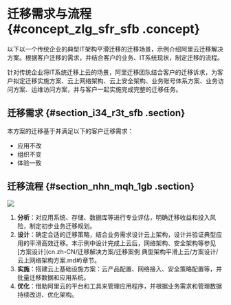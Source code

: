 # 迁移需求与流程 {#concept_zlg_sfr_sfb .concept}

以下以一个传统企业的典型IT架构平滑迁移的迁移场景，示例介绍阿里云迁移解决方案。根据客户迁移的需求，并结合客户的业务、IT系统现状，制定迁移的流程。

针对传统企业将IT系统迁移上云的场景，阿里迁移团队结合客户的迁移诉求，为客户拟定迁移实施方案、云上网络架构、云上安全架构、业务账号体系方案、业务访问方案、运维访问方案，并与客户一起实施完成完整的迁移任务。

## 迁移需求 {#section_i34_r3t_sfb .section}

本方案的迁移基于并满足以下的客户迁移需求：

-   应用不改
-   组织不变
-   体验一致

## 迁移流程 {#section_nhn_mqh_1gb .section}

![](http://static-aliyun-doc.oss-cn-hangzhou.aliyuncs.com/assets/img/61079/154458238730929_zh-CN.png)

1.  **分析**：对应用系统、存储、数据库等进行专业评估，明确迁移收益和投入风险，制定初步业务迁移规划。
2.  **设计**：确定合适的迁移策略，结合业务需求设计云上架构，设计并验证典型应用的平滑高效迁移。本示例中设计完成上云后，网络架构、安全架构等参见[方案设计](cn.zh-CN/迁移解决方案/迁移案例 典型架构平滑上云/方案设计/云上网络架构方案.md#)章节。
3.  **实施**：搭建云上基础设施方案：云产品配置、网络接入、安全策略配置等，并批量迁移数据和应用系统。
4.  **优化**：借助阿里云的平台和工具来管理应用程序，并根据业务需求和管理数据持续改进、优化架构。


